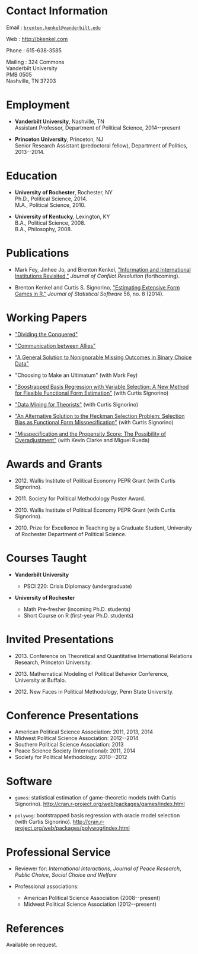 # Contact Information

Email
:   [`brenton.kenkel@vanderbilt.edu`](mailto:brenton.kenkel@vanderbilt.edu)

Web
:   <http://bkenkel.com>

Phone
:   615-638-3585

Mailing
:   324 Commons  
    Vanderbilt University  
    PMB 0505  
    Nashville, TN 37203 


# Employment

* **Vanderbilt University**, Nashville, TN  
  Assistant Professor, Department of Political Science, 2014--present

* **Princeton University**, Princeton, NJ  
  Senior Research Assistant (predoctoral fellow), Department of Politics,
  2013--2014.


# Education

* **University of Rochester**, Rochester, NY  
  Ph.D., Political Science, 2014.  
  M.A., Political Science, 2010.

* **University of Kentucky**, Lexington, KY  
  B.A., Political Science, 2008.  
  B.A., Philosophy, 2008.


# Publications

* Mark Fey, Jinhee Jo, and Brenton Kenkel,
  ["Information and International Institutions Revisited,"](http://dx.doi.org/10.1177/0022002713503285)
  *Journal of Conflict Resolution* (forthcoming).

* Brenton Kenkel and Curtis S. Signorino,
  ["Estimating Extensive Form Games in R,"](http://www.jstatsoft.org/v56/i08)
  *Journal of Statistical Software* 56, no. 8 (2014).


# Working Papers

* ["Dividing the Conquered"](http://bkenkel.com/data/divconq.pdf)

* ["Communication between Allies"](http://bkenkel.com/data/allies.pdf)

* ["A General Solution to Nonignorable Missing Outcomes in Binary Choice Data"](http://bkenkel.com/data/idlogit.pdf)

* "Choosing to Make an Ultimatum" (with Mark Fey)

* ["Boostrapped Basis Regression with Variable Selection: A New Method for Flexible Functional Form Estimation"](http://bkenkel.com/data/basics.pdf)
  (with Curtis Signorino)

* ["Data Mining for Theorists"](http://polmeth.wustl.edu/mediaDetail.php?docId=1278) (with Curtis Signorino)

* ["An Alternative Solution to the Heckman Selection Problem: Selection Bias as Functional Form Misspecification"](http://polmeth.wustl.edu/mediaDetail.php?docId=1359) (with Curtis Signorino)

* ["Misspecification and the Propensity Score: The Possibility of Overadjustment"](http://www.rochester.edu/college/psc/clarke/MissProp.pdf) (with Kevin Clarke and Miguel Rueda)


# Awards and Grants

* 2012\.  Wallis Institute of Political Economy PEPR Grant (with Curtis
  Signorino).

* 2011\.  Society for Political Methodology Poster Award.

* 2010\.  Wallis Institute of Political Economy PEPR Grant (with Curtis
  Signorino).

* 2010\.  Prize for Excellence in Teaching by a Graduate Student, University of
  Rochester Department of Political Science.


# Courses Taught

* **Vanderbilt University**
    * PSCI 220: Crisis Diplomacy (undergraduate)

* **University of Rochester**
    * Math Pre-fresher (incoming Ph.D. students)
    * Short Course on R (first-year Ph.D. students)


# Invited Presentations

* 2013\. Conference on Theoretical and Quantitative International Relations
  Research, Princeton University.

* 2013\. Mathematical Modeling of Political Behavior Conference, University at
  Buffalo.

* 2012\. New Faces in Political Methodology, Penn State University.


# Conference Presentations

* American Political Science Association: 2011, 2013, 2014
* Midwest Political Science Association: 2012--2014
* Southern Political Science Association: 2013
* Peace Science Society (International): 2011, 2014
* Society for Political Methodology: 2010--2012


# Software

* `games`: statistical estimation of game-theoretic models (with Curtis
  Signorino).  <http://cran.r-project.org/web/packages/games/index.html>

* `polywog`: bootstrapped basis regression with oracle model selection (with
  Curtis Signorino).  <http://cran.r-project.org/web/packages/polywog/index.html>


# Professional Service

* Reviewer for: *International Interactions*, *Journal of Peace Research*,
  *Public Choice*, *Social Choice and Welfare*

* Professional associations:
    * American Political Science Association (2008--present)
    * Midwest Political Science Association (2012--present)


# References

Available on request.
